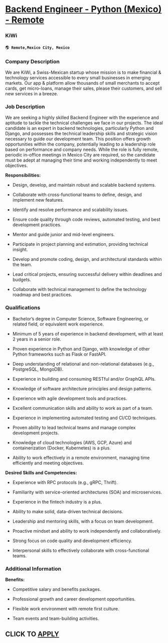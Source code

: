# [Backend Engineer - Python (Mexico) - Remote](https://www.remotewlb.com/apply/backend-engineer-python-mexico-remote)  
### KiWi  
#### `🌎 Remote,Mexico City, Mexico`  

### **Company Description**

We are KiWi, a Swiss-Mexican startup whose mission is to make financial & technology services accessible to every small businesses in emerging markets. Our app & platform allow thousands of small merchants to accept cards, get micro-loans, manage their sales, please their customers, and sell new services in a breeze.

###  **Job Description**

We are seeking a highly skilled Backend Engineer with the experience and aptitude to tackle the technical challenges we face in our projects. The ideal candidate is an expert in backend technologies, particularly Python and Django, and possesses the technical leadership skills and strategic vision necessary to guide our development team. This position offers growth opportunities within the company, potentially leading to a leadership role based on performance and company needs. While the role is fully remote, periodic in-office meetings in Mexico City are required, so the candidate must be adept at managing their time and working independently to meet objectives.

 **Responsibilities:**

  * Design, develop, and maintain robust and scalable backend systems.

  * Collaborate with cross-functional teams to define, design, and implement new features.

  * Identify and resolve performance and scalability issues.

  * Ensure code quality through code reviews, automated testing, and best development practices.

  * Mentor and guide junior and mid-level engineers.

  * Participate in project planning and estimation, providing technical insight.

  * Develop and promote coding, design, and architectural standards within the team.

  * Lead critical projects, ensuring successful delivery within deadlines and budgets.

  * Collaborate with technical management to define the technology roadmap and best practices.

###  **Qualifications**

  * Bachelor’s degree in Computer Science, Software Engineering, or related field, or equivalent work experience.

  * Minimum of 5 years of experience in backend development, with at least 2 years in a senior role.

  * Proven experience in Python and Django, with knowledge of other Python frameworks such as Flask or FastAPI.

  * Deep understanding of relational and non-relational databases (e.g., PostgreSQL, MongoDB).

  * Experience in building and consuming RESTful and/or GraphQL APIs.

  * Knowledge of software architecture principles and design patterns.

  * Experience with agile development tools and practices.

  * Excellent communication skills and ability to work as part of a team.

  * Experience in implementing automated testing and CI/CD techniques.

  * Proven ability to lead technical teams and manage complex development projects.

  * Knowledge of cloud technologies (AWS, GCP, Azure) and containerization (Docker, Kubernetes) is a plus.

  * Ability to work effectively in a remote environment, managing time efficiently and meeting objectives.

 **Desired Skills and Competencies:**

  * Experience with RPC protocols (e.g., gRPC, Thrift).

  * Familiarity with service-oriented architectures (SOA) and microservices.

  * Experience in the fintech industry is a plus.

  * Ability to make solid, data-driven technical decisions.

  * Leadership and mentoring skills, with a focus on team development.

  * Proactive mindset and ability to work independently and collaboratively.

  * Strong focus on code quality and development efficiency.

  * Interpersonal skills to effectively collaborate with cross-functional teams.

###  **Additional Information**

 **Benefits:**

  * Competitive salary and benefits packages.

  * Professional growth and career development opportunities.

  * Flexible work environment with remote first culture.

  * Team events and team-building activities.

  
## CLICK TO [APPLY](https://www.remotewlb.com/apply/backend-engineer-python-mexico-remote)

